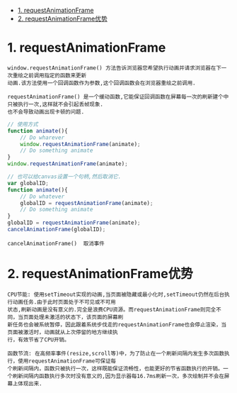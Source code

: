 <!-- TOC -->

- [1. requestAnimationFrame](#1-requestanimationframe)
- [2. requestAnimationFrame优势](#2-requestanimationframe优势)

<!-- /TOC -->

# 1. requestAnimationFrame

    window.requestAnimationFrame() 方法告诉浏览器您希望执行动画并请求浏览器在下一次重绘之前调用指定的函数来更新
    动画.该方法使用一个回调函数作为参数,这个回调函数会在浏览器重绘之前调用.

    requestAnimationFrame() 是一个缓动函数,它能保证回调函数在屏幕每一次的刷新建个中只被执行一次,这样就不会引起丢帧现象.
    也不会导致动画出现卡顿的问题.

```js
// 使用方式
function animate(){
    // Do wharever
    window.requestAnimationFrame(animate);
    // Do something animate
}
window.requestAnimationFrame(animate);

// 也可以给canvas设置一个句柄,然后取消它.
var globalID;
function animate(){
    // Do whatever
    globalID = requestAnimationFrame(animate);
    // Do something animate
}
globalID = requestAnimationFrame(animate);
cancelAnimationFrame(globalID);
```
    cancelAnimationFrame()  取消事件


# 2. requestAnimationFrame优势

    CPU节能: 使用setTimeout实现的动画,当页面被隐藏或最小化时,setTimeout仍然在后台执行动画任务.由于此时页面处于不可见或不可用
    状态,刷新动画是没有意义的.完全是浪费CPU资源。而requestAnimationFrame则完全不同，当页面处理未激活的状态下，该页面的屏幕刷
    新任务也会被系统暂停，因此跟着系统步伐走的requestAnimationFrame也会停止渲染，当页面被激活时，动画就从上次停留的地方继续执
    行，有效节省了CPU开销。

    函数节流: 在高频率事件(resize,scroll等)中，为了防止在一个刷新间隔内发生多次函数执行，使用requestAnimationFrame可保证每
    个刷新间隔内，函数只被执行一次，这样既能保证流畅性，也能更好的节省函数执行的开销。一个刷新间隔内函数执行多次时没有意义的,因为显示器每16.7ms刷新一次，多次绘制并不会在屏幕上体现出来.